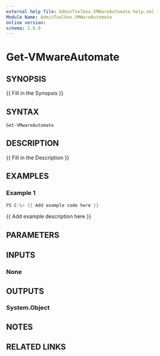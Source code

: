 ```yaml
---
external help file: AdminToolbox.VMWareAutomate-help.xml
Module Name: AdminToolbox.VMWareAutomate
online version:
schema: 2.0.0
---
```


# Get-VMwareAutomate

## SYNOPSIS
{{ Fill in the Synopsis }}

## SYNTAX

```
Get-VMwareAutomate
```

## DESCRIPTION
{{ Fill in the Description }}

## EXAMPLES

### Example 1
```powershell
PS C:\> {{ Add example code here }}
```

{{ Add example description here }}

## PARAMETERS

## INPUTS

### None

## OUTPUTS

### System.Object
## NOTES

## RELATED LINKS
